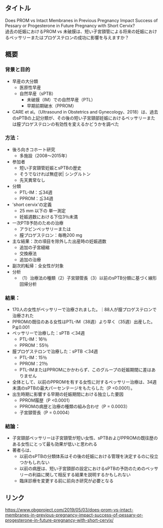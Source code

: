 ## タイトル
Does PROM vs Intact Membranes in Previous Pregnancy Impact Success of Pessary or Progesterone in Future Pregnancy with Short Cervix?  
過去の妊娠におけるPROM vs 未破膜は、短い子宮頸管による将来の妊娠におけるペッサリーまたはプロゲステロンの成功に影響を与えますか？

## 概要
### 背景と目的
* 早産の大分類
  * 医原性早産
  * 自然早産（sPTB）
    * 未破膜（IM）での自然早産（PTL）
    * 早期前期破水（PPROM）
* CARE et al。（Ultrasound in Obstetrics and Gynecology、2018）は、過去のsPTBの上記分類が、その後の短い子宮頸部妊娠におけるペッサリーまたは膣プロゲステロンの有効性を変えるかどうかを調べた
### 方法：
* 後ろ向きコホート研究
  * 多施設（2008〜2015年）
* 参加者
  * 短い子宮頸管妊娠とsPTBの歴史
  * そうでなければ無症状| シングルトン
  * 先天異常なし
* 分類
  * PTL-IM：≦34週
  * PPROM：≦34週
* 'short cervix'の定義
  * 25 mm 以下の 単一測定
  * 妊娠週数における下位3％未満
* 一次PTB予防のための治療
  * アラビンペッサリーまたは
  * 膣プロゲステロン：毎晩200 mg
* 主な結果：次の項目を除外した出産時の妊娠週数
  * 追加の子宮縫縮
  * 交換療法
  * 追加の治療
* 副次的転帰：全女性が対象
* 分析
  * （1）治療法の種類（2）子宮頸管長（3）以前のsPTB分類に基づく線形回帰分析
### 結果：
* 170人の女性がペッサリーで治療されました。｜88人が膣プロゲステロンで治療された
* PPROMの既往のある女性はPTL-IM（38週）より早く（35週）出産した。P≦0.001
* ペッサリーで治療した：sPTB ＜34週
  * PTL-IM：16％
  * PPROM：55％
* 膣プロゲステロンで治療した：sPTB ＜34週
  * PTL-IM：15％
  * PPROM：21％
  * PTL-IMまたはPPROMにかかわらず、このグループの妊娠期間に差はありません
* 全体として、以前のPPROMを有する女性に対するペッサリー治療は、34週未満のsPTBの最大パーセンテージをもたらした（P <0.0001）。
* 出生時期に影響する早期の妊娠期間における独立した要因
  * PPROM履歴（P <0.0001）
  * PPROMの病歴と治療の種類の組み合わせ（P = 0.0003）
  * 子宮頸管長（P = 0.0004）
### 結論：
* 子宮頸部ペッサリーは子宮頸管が短い女性、sPTBおよびPPROMの既往歴のある女性にとって最も効果が低いと思われる
* 著者らは、
  * 以前のsPTBの分類体系はその後の妊娠における管理を決定するのに役立つかもしれない
  * 以前の病歴は、短い子宮頸部の設定におけるsPTBの予防のためのペッサリーの利益に関して相反する結果を説明するかもしれない
  * 臨床診療を変更する前に前向き研究が必要となる

## リンク
https://www.obgproject.com/2019/05/03/does-prom-vs-intact-membranes-in-previous-pregnancy-impact-success-of-pessary-or-progesterone-in-future-pregnancy-with-short-cervix/
